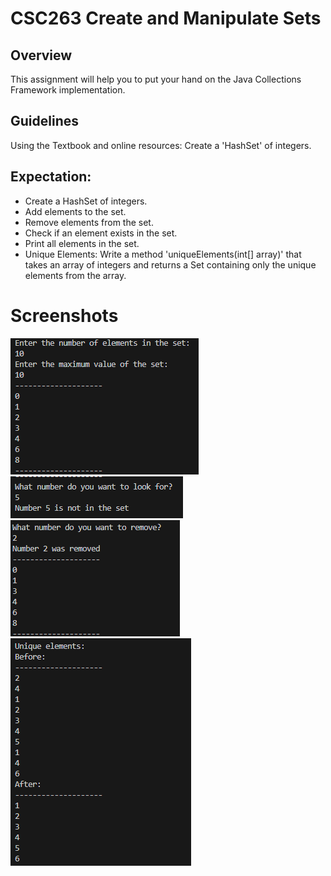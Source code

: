 # CSC263 Create and Manipulate Sets
## Overview
This assignment will help you to put your hand on the Java Collections Framework implementation.
## Guidelines 
Using the Textbook and online resources: Create a 'HashSet' of integers.
## Expectation:
* Create a HashSet of integers.
* Add elements to the set.
* Remove elements from the set.
* Check if an element exists in the set.
* Print all elements in the set.
* Unique Elements: Write a method 'uniqueElements(int[] array)' that takes an array of integers and returns a Set containing only the unique elements from the array.
# Screenshots
![](./images/image1.png)
![](./images/image2.png)
![](./images/image3.png)
![](./images/image4.png)